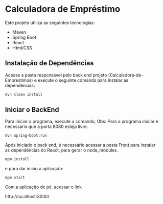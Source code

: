 # Calculadora de Empréstimo

Este projeto utiliza as seguintes tecnologias:

- Maven
- Spring Boot
- React
- Html/CSS

## Instalação de Dependências

Acesse a pasta responsável pelo back end projeto (Calculadora-de-Emprestimos) e execute o seguinte comando para instalar as dependências:

```bash
mvn clean install
```

## Iniciar o BackEnd

Para iniciar o programa, execute o comando;
Obs: Para o programa iniciar é necessário que a porta 8080 esteja livre.

```bash
mvn spring-boot:run
```

Após iniciado o back end, é necessário acessar a pasta Front para instalar as dependências do React, para gerar o node_modules.

```bash
npm install
```

e para dar inicio a aplicação:

```bash
npm start
```

Com a aplicação de pé, acessar o link

http://localhost:3000/
